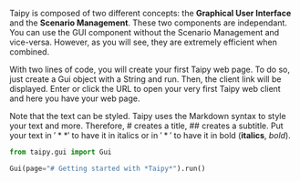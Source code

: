 Taipy is composed of two different concepts: the **Graphical User Interface** and the **Scenario Management**. These two components are independant. You can use the GUI component without the Scenario Management and vice-versa. However, as you will see, they are extremely efficient when combined.

With two lines of code, you will create your first Taipy web page. To do so, just create a Gui object with a String and run. Then, the client link will be displayed. Enter or click the URL to open your very first Taipy web client and here you have your web page.

Note that the text can be styled. Taipy uses the Markdown syntax to style your text and more. Therefore, # creates a title, ## creates a subtitle. Put your text in $'**'$ to have it in italics or in $'*'$ to have it in bold (**italics**, *bold*).

```python
from taipy.gui import Gui

Gui(page="# Getting started with *Taipy*").run()
```